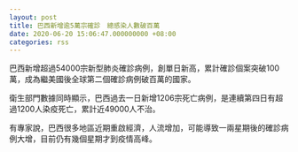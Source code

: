 ```yaml
---
layout: post
title: 巴西新增逾5萬宗確診　總感染人數破百萬
date: 2020-06-20 15:06:47.000000000 +08:00
categories: rss
---
```


巴西新增超過54000宗新型肺炎確診病例，創單日新高，累計確診個案突破100萬，成為繼美國後全球第二個確診病例破百萬的國家。

衛生部門數據同時顯示，巴西過去一日新增1206宗死亡病例，是連續第四日有超過1200人染疫死亡，累計近49000人不治。

有專家說，巴西很多地區近期重啟經濟，人流增加，可能導致一兩星期後的確診病例大增，目前仍有幾個星期才到疫情高峰。
